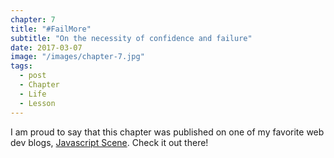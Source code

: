 ```yaml
---
chapter: 7
title: "#FailMore"
subtitle: "On the necessity of confidence and failure"
date: 2017-03-07
image: "/images/chapter-7.jpg"
tags:
  - post
  - Chapter
  - Life
  - Lesson
---
```


I am proud to say that this chapter was published on one of my favorite web dev blogs, [Javascript Scene](https://medium.com/javascript-scene/fail-more-6e7719048618#.7isx9uysr). Check it out there!
